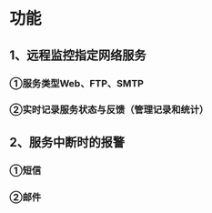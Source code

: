 # 功能
## 1、远程监控指定网络服务
### ①服务类型Web、FTP、SMTP
### ②实时记录服务状态与反馈（管理记录和统计）

## 2、服务中断时的报警
### ①短信
### ②邮件
